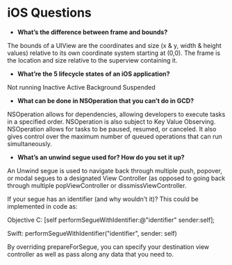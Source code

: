 # iOS Questions

* **What’s the difference between frame and bounds?**

The bounds of a UIView are the coordinates and size (x & y, width & height values) relative to its own coordinate system starting at (0,0). The frame is the location and size relative to the superview containing it. 

* **What’re the 5 lifecycle states of an iOS application?**

Not running
Inactive
Active
Background
Suspended

* **What can be done in NSOperation that you can’t do in GCD?**

NSOperation allows for dependencies, allowing developers to execute tasks in a specified order. NSOperation is also subject to Key Value Observing. NSOperation allows for tasks to be paused, resumed, or canceled. It also gives control over the maximum number of queued operations that can run simultaneously.

* **What’s an unwind segue used for? How do you set it up?**

An Unwind segue is used to navigate back through multiple push, popover, or modal segues to a designated View Controller (as opposed to going back through multiple popViewController or dissmissViewController.

If your segue has an identifier (and why wouldn't it)? This could be implemented in code as:

Objective C:
[self performSegueWithIdentifier:@"identifier" sender:self];

Swift:
performSegueWithIdentifier("identifier", sender: self)

By overriding prepareForSegue, you can specify your destination view controller as well as pass along any data that you need to.
